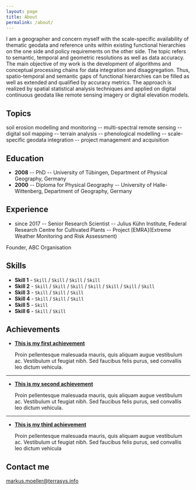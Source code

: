 ```yaml
---
layout: page
title: About
permalink: /about/
---
```


I am a geographer and concern myself with the scale-specific availability of thematic geodata and reference units within existing functional hierarchies on the one side and policy requirements on the other side. The topic refers to semantic, temporal and geometric resolutions as well as data accuracy. The main objective of my work is the development of algorithms and conceptual processing chains for data integration and disaggregation. Thus, spatio-temporal and semantic gaps of functional hierarchies can be filled as well as extended and qualified by accuracy metrics. The approach is realized by spatial statistical analysis techniques and applied on digital continuous geodata like remote sensing imagery or digital elevation models.


## Topics
soil erosion modelling and monitoring -- multi-spectral remote sensing -- digital soil mapping -- terrain analysis -- phenological modelling -- scale-specific geodata integration -- project management and acquisition

## Education
* **2008** -- PhD -- University of Tübingen, Department of Physical Geography, Germany
* **2000** -- Diploma for Physical Geography -- University of Halle-Wittenberg, Department of Geography, Germany

## Experience
* since 2017 -- Senior Research Scientist -- Julius Kühn Institute, Federal Research Centre for Cultivated Plants -- Project [EMRA](Extreme Weather Monitoring and Risk Assessment)

Founder, ABC Organisation

## Skills

* **Skill 1** - `Skill` / `Skill` / `Skill` / `Skill`
* **Skill 2** - `Skill` / `Skill` / `Skill` / `Skill` / `Skill` / `Skill` / `Skill`
* **Skill 3** - `Skill` / `Skill` / `Skill`
* **Skill 4** - `Skill` / `Skill` / `Skill` 
* **Skill 5** - `Skill`
* **Skill 6** - `Skill` / `Skill` 
    
    
## Achievements


* [**This is my first achievement**](#) 
   
   Proin pellentesque malesuada mauris, quis aliquam augue vestibulum ac. Vestibulum ut feugiat nibh. Sed faucibus felis purus, sed convallis leo dictum vehicula.

***

* [**This is my second achievement**](#) 

    Proin pellentesque malesuada mauris, quis aliquam augue vestibulum ac. Vestibulum ut feugiat nibh. Sed faucibus felis purus, sed convallis leo dictum vehicula.

***

* [**This is my third achievement**](#) 

   Proin pellentesque malesuada mauris, quis aliquam augue vestibulum ac. Vestibulum ut feugiat nibh. Sed faucibus felis purus, sed convallis leo dictum vehicula


## Contact me

[markus.moeller@terrasys.info](mailto:markus.moeller@terrasys.info)
